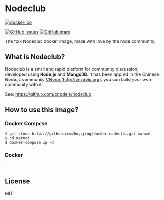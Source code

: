Nodeclub
=

[![dockeri.co](http://dockeri.co/image/hugojing/nodeclub)](https://hub.docker.com/r/hugojing/nodeclub)

[![GitHub issues](https://img.shields.io/github/issues/hugojing/docker-nodeclub.svg "GitHub issues")](https://github.com/hugojing/docker-nodeclub)
[![GitHub stars](https://img.shields.io/github/stars/hugojing/docker-nodeclub.svg "GitHub stars")](https://github.com/hugojing/docker-nodeclub)

The folk Nodeclub docker image, made with love by the node community.

## What is Nodeclub?

Nodeclub is a small and rapid platform for
community discussion, developed using **Node.js** and **MongoDB**.
It has been applied in the Chinese Node.js community [CNode (http://cnodejs.org)](https://cnodejs.org), you can build your own community with it.

See: https://github.com/cnodejs/nodeclub

## How to use this image?

### Docker Compose

```console
$ git clone https://github.com/hugojing/docker-nodeclub.git marmot
$ cd marmot
$ docker-compose up -d
```

### Docker

...

## License

MIT
